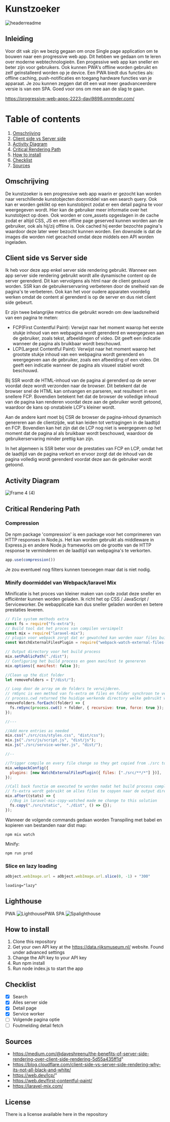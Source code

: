 # Kunstzoeker 

![headerreadme](https://user-images.githubusercontent.com/76910947/229766352-70e8c33f-a8ec-45ec-b71a-9da6c5599bac.png)

## Inleiding
Voor dit vak zijn we bezig gegaan om onze Single page application om te bouwen naar een progressive web app. Dit hebben we gedaan om te leren over moderne webtechnologieën. Een progessive web app kan sneller en beter zijn voor gebruikers. Ook kunnen PWA's offline worden gebruikt en zelf geïnstalleerd worden op je device. Een PWA biedt dus functies als: offline caching, push-notificaties en toegang hardware functies van je apparaat. Je zou kunnen zeggen dat dit een wat meer geadvanceerdere versie is van een SPA. Goed voor ons om mee aan de slag te gaan.

https://progressive-web-apps-2223-davi9898.onrender.com/


# Table of contents
1. [Omschrijving](#introduction)
2. [Client side vs Server side](#paragraph1)
3. [Activity Diagram](#paragraph2)
4. [Critical Rendering Path](#paragraph3)
5. [How to install](#paragraph4)
6. [Checklist](#paragraph5)
7. [Sources](#paragraph6)

<!-- ☝️ replace this description with a description of your own work -->
## Omschrijving <a name="introduction"></a>
De kunstzoeker is een progressive web app waarin er gezocht kan worden naar verschillende kunstobjecten doormiddel van een search query. Ook kan er worden geklikt op een kunstobject zodat er een detail pagina te voor weergegeven wordt. Hier kan de gebruiker meer informatie over het kunstobject op doen. Ook worden er core_assets opgeslagen in de cache zodat er altijd CSS, JS en een offline page geserved kunnen worden aan de gebruiker, ook als hij/zij offline is. Ook cached hij eerder bezochte pagina's waardoor deze later weer bezocht kunnen worden. Een downside is dat de images die worden niet gecached omdat deze middels een API worden ingeladen. 

## Client side vs Server side <a name="#paragraph1"></a>
Ik heb voor deze app enkel server side rendering gebruikt. Wanneer een app server side rendering gebruikt wordt alle dynamische content op de server gerenderd. Dit kan vervolgens als html naar de client gestuurd worden. SSR kan de gebruikerservaring verbeteren door de snelheid van de pagina's te verbeteren. Ook kan het voor oudere apparaten voordelig werken omdat de content al gerenderd is op de server en dus niet client side gebeurt.

Er zijn twee belangrijke metrics die gebruikt woredn om dew laadsnelheid van een pagina te meten:
* FCP(First Contentful Paint): Verwijst naar het moment waarop het eerste stukje inhoud van een webpagina wordt gerenderd en weergegeven aan de gebruiker, zoals tekst, afbeeldingen of video. Dit geeft een indicatie wanneer de pagina als bruikbaar wordt beschouwd.
* LCP(Largest Contentful Paint): Verwijst naar het moment waarop het grootste stukje inhoud van een webpagina wordt gerenderd en weergegeven aan de gebruiker, zoals een afbeelding of een video. Dit geeft een indicatie wanneer de pagina als visueel stabiel wordt beschouwd.

Bij SSR wordt de HTML-inhoud van de pagina al gerenderd op de server voordat deze wordt verzonden naar de browser. Dit betekent dat de browser snel de HTML kan ontvangen en parseren, wat resulteert in een snellere FCP. Bovendien betekent het dat de browser de volledige inhoud van de pagina kan renderen voordat deze aan de gebruiker wordt getoond, waardoor de kans op onstabiele LCP's kleiner wordt. 

Aan de andere kant moet bij CSR de browser de pagina-inhoud dynamisch genereren aan de clientzijde, wat kan leiden tot vertragingen in de laadtijd en FCP. Bovendien kan het zijn dat de LCP nog niet is weergegeven op het moment dat de pagina al als bruikbaar wordt beschouwd, waardoor de gebruikerservaring minder prettig kan zijn.

In het algemeen is SSR beter voor de prestaties van FCP en LCP, omdat het de laadtijd van de pagina verkort en ervoor zorgt dat de inhoud van de pagina volledig wordt gerenderd voordat deze aan de gebruiker wordt getoond.

<!-- ...and an activity diagram including the Service Worker 📈 -->
## Activity Diagram <a name="#paragraph1"></a>
![Frame 4 (4)](https://user-images.githubusercontent.com/76910947/229812131-855d2775-3635-4aa3-946c-2a1d9826f2bb.png)


<!-- This would be a good place for a list of enhancements to optimize the critical render path implemented your app  -->
## Critical Rendering Path <a name="#paragraph2"></a>

### Compression
De npm package 'compression' is een package voor het comprimeren van HTTP responses in Node.js. Het kan worden gebruikt als middleware in Express.js en andere Node.js frameworks om de grootte van de HTTP response te verminderen en de laadtijd van webpagina's te verkorten.
```js
app.use(compression())
```
Je zou eventueel nog filters kunnen toevoegen maar dat is niet nodig.

### Minify doormiddel van Webpack/laravel Mix
Minificatie is het proces van kleiner maken van code zodat deze sneller en efficiënter kunnen worden geladen. Ik richt het op CSS / JavaScript / Serviceworker. De webapplicatie kan dus sneller geladen worden en betere prestaties leveren.

```js
// File system methods extra
const fs = require("fs-extra");
// Build tool dat het proces van compilen versimpelt
const mix = require("laravel-mix");
// plugin voor webpack zorgt dat er gewatched kan worden naar files buiten het main build process
const WatchExternalFilesPlugin = require("webpack-watch-external-files-plugin");

// Output directory voor het build process
mix.setPublicPath("./dist");
// Configuring het build process en geen manifest te genereren
mix.options({ manifest: false });

//Clean up the dist folder
let removeFolders = ["/dist/"];

// Loop door de array om de folders te verwijderen. 
// rmSync is een method van fs-extra om files en folder synchroon te verwijderen
// process.cwd returned the huidige werkende directory welke gebruikt wordt om het path naar de folder te deleten
removeFolders.forEach((folder) => {
  fs.rmSync(process.cwd() + folder, { recursive: true, force: true });
});

//---

//Add more entries as needed
mix.css("./src/css/styles.css", "dist/css");
mix.js("./src/js/script.js", "dist/js");
mix.js("./src/service-worker.js", "dist/");

//--

//Trigger compile on every file change so they get copied from ./src to ./dist
mix.webpackConfig({
  plugins: [new WatchExternalFilesPlugin({ files: ["./src/**/*"] })],
});

//Call back functie om executed te worden nadat het build process complete
// fs-extra wordt gebruikt om alles files te copyen naar de output directory
mix.after((stats) => {
  //Bug in laravel-mix-copy-watched made me change to this solution
  fs.copy("./src/static",  "./dist", () => {});
});
```
Wanneer de volgende commands gedaan worden
Transpiling met babel en kopieren van bestanden naar dist map:
```
npm mix watch
```
Minify:
```
npm run prod
```
### Slice en lazy loading
```js
aObject.webImage.url = aObject.webImage.url.slice(0, -1) + "300"
```
```html
loading="lazy"
```
## Lighthouse
PWA
![LighthousePWA](https://user-images.githubusercontent.com/76910947/229846489-0695e970-8bc4-4a5b-b33f-ced753e2e60a.png)
SPA
![Spalighthouse](https://user-images.githubusercontent.com/76910947/229847369-51d9d6e8-5c1d-418d-93af-b19f32a3f343.png)

<!-- How about a section that describes how to install this project? 🤓 -->
## How to install<a name="#paragraph3"></a>

1. Clone this repository
2. Get your own API key at the https://data.rijksmuseum.nl/ website. Found under advanced settings
3. Change the API key to your API key
4. Run npm install
5. Run node index.js to start the app

## Checklist <a name="#paragraph4"></a>
- [x] Search
- [x] Alles server side
- [x] Detail page
- [x] Service worker
- [ ] Volgende pagina optie
- [ ] Foutmelding detail fetch 

<!-- We all stand on the shoulders of giants, please link all the sources you used in to create this project. -->
## Sources <a name="#paragraph5"></a>
* https://medium.com/@daveshreenu/the-benefits-of-server-side-rendering-over-client-side-rendering-5d55a435ff1d"
* https://blog.cloudflare.com/client-side-vs-server-side-rendering-why-its-not-all-black-and-white/
* https://web.dev/lcp/"
* https://web.dev/first-contentful-paint/
* https://laravel-mix.com/

<!-- How about a license here? When in doubt use GNU GPL v3. 📜  -->
## License
There is a license available here in the repository
